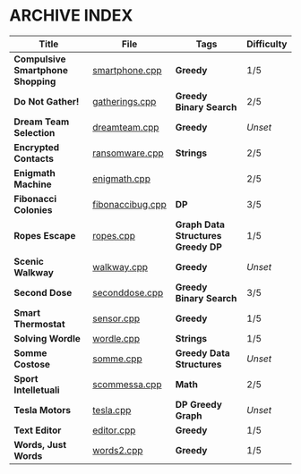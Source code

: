 # ARCHIVE INDEX

| Title                              | File                                                             | Tags                                            | Difficulty |
| ---------------------------------- | ---------------------------------------------------------------- | ----------------------------------------------- | ---------- |
| **Compulsive Smartphone Shopping** | [smartphone.cpp](Compulsive_Smartphones_Shopping/smartphone.cpp) | **Greedy**                                      | 1/5        |
| **Do Not Gather!**                 | [gatherings.cpp](Do_Not_gather!/gatherings.cpp)                  | **Greedy** **Binary Search**                    | 2/5        |
| **Dream Team Selection**           | [dreamteam.cpp](Dream_Team_Selection/dreamteam.cpp)              | **Greedy**                                      | *Unset*    |
| **Encrypted Contacts**             | [ransomware.cpp](Encrypted_Contacts/ransomware.cpp)              | **Strings**                                     | 2/5        |
| **Enigmath Machine**               | [enigmath.cpp](Enigmath_Machine/enigmath.cpp)                    |                                                 | 2/5        |
| **Fibonacci Colonies**             | [fibonaccibug.cpp](Fibonacci_Colonies/fibonaccibug.cpp)          | **DP**                                          | 3/5        |
| **Ropes Escape**                   | [ropes.cpp](Ropes_Excape/ropes.cpp)                              | **Graph** **Data Structures** **Greedy** **DP** | 1/5        |
| **Scenic Walkway**                 | [walkway.cpp](Scenic_Walkway/walkway.cpp)                        | **Greedy**                                      | *Unset*    |
| **Second Dose**                    | [seconddose.cpp](Second_Dose/seconddose.cpp)                     | **Greedy** **Binary Search**                    | 3/5        |
| **Smart Thermostat**               | [sensor.cpp](Smart_Thermostat/sensor.cpp)                        | **Greedy**                                      | 1/5        |
| **Solving Wordle**                 | [wordle.cpp](Solving_Wordle/wordle.cpp)                          | **Strings**                                     | 1/5        |
| **Somme Costose**                  | [somme.cpp](Somme_Costose/somme.cpp)                             | **Greedy** **Data Structures**                  | *Unset*    |
| **Sport Intelletuali**             | [scommessa.cpp](Sport_intellettuali/scommessa.cpp)               | **Math**                                        | 2/5        |
| **Tesla Motors**                   | [tesla.cpp](Tesla_Motors/tesla.cpp)                              | **DP** **Greedy** **Graph**                     | *Unset*    |
| **Text Editor**                    | [editor.cpp](Text_Editor/editor.cpp)                             | **Greedy**                                      | 1/5        |
| **Words, Just Words**              | [words2.cpp](Words_Just_Words/words2.cpp)                        | **Greedy**                                      | 1/5        |

